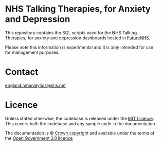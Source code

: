 # NHS Talking Therapies, for Anxiety and Depression
This repository contains the SQL scripts used for the NHS Talking Therapies, for anxiety and depression dashboards hosted in [FutureNHS](https://future.nhs.uk/NHSTalkingTherapies/view?objectID=21443472).

Please note this information is experimental and it is only intended for use for management purposes.

# Contact
england.mhanalytics@nhs.net

# Licence

Unless stated otherwise, the codebase is released under the [MIT Licence](https://github.com/nhsengland/Talking-Therapies/blob/main/LICENCE). This covers both the codebase and any sample code in the documentation.

The documentation is [© Crown copyright](https://www.nationalarchives.gov.uk/information-management/re-using-public-sector-information/uk-government-licensing-framework/crown-copyright/) and available under the terms of the [Open Government 3.0 licence](https://www.nationalarchives.gov.uk/doc/open-government-licence/version/3/)


